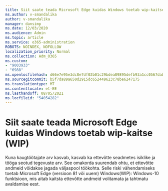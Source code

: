 ```yaml
---
title: Siit saate teada Microsoft Edge kuidas Windows toetab wip-kaitse (WIP)
ms.author: v-smandalika
author: v-smandalika
manager: dansimp
ms.date: 12/03/2020
ms.audience: Admin
ms.topic: article
ms.service: o365-administration
ROBOTS: NOINDEX, NOFOLLOW
localization_priority: Normal
ms.collection: Adm_O365
ms.custom:
- "9003933"
- "6988"
ms.openlocfilehash: d66e7e95e3dc8e7df02b01c29bdea89895defb93a1cc0567dabc3914a8af22f6
ms.sourcegitcommit: b5f7da89a650d2915dc652449623c78be6247175
ms.translationtype: MT
ms.contentlocale: et-EE
ms.lasthandoff: 08/05/2021
ms.locfileid: "54054282"
---
```

# <a name="learn-how-microsoft-edge-supports-windows-information-protection-wip"></a>Siit saate teada Microsoft Edge kuidas Windows toetab wip-kaitse (WIP)

Kuna kaugtöötajate arv kasvab, kasvab ka ettevõtte seadmetes isiklike ja tööga seotud tegevuste arv. See omakorda suurendab ohtu, et ettevõtte andmeid võidakse jagada väljaspool töökohta. Selle riski vähendamiseks toetab Microsoft Edge (versioon 81 või uuem) Windows(WIP): Windows-10 funktsioon, mis aitab kaitsta ettevõtte andmeid volitamata ja tahtmatu avaldamise eest.
